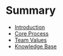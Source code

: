 # Summary

* [Introduction](README.md)
* [Core Process](core_process_overview.md)
* [Team Values](team_values_overview.md)
* [Knowledge Base](knowledge_base_overview.md)

